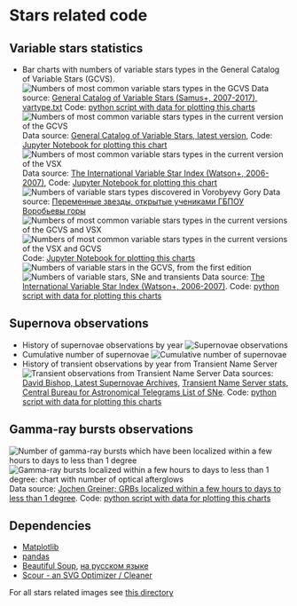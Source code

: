 # Stars related code

## Variable stars statistics

* Bar charts with numbers of variable stars types in the General Catalog of Variable Stars (GCVS).
![Numbers of most common variable stars types in the GCVS](../../../plots/stars/gcvs_types_distribution-combined-sorted.svg "Numbers of most common variable stars types in the GCVS")
Data source: [General Catalog of Variable Stars (Samus+, 2007-2017), vartype.txt](https://cdsarc.cds.unistra.fr/ftp/B/gcvs/vartype.txt)
Code: [python script with data for plotting this charts](./plot_gcvs_types_chart.py)
![Numbers of most common variable stars types in the current version of the GCVS](../../../plots/stars/gcvs_types_distribution-combined-sorted-latest+.png "Numbers of most common variable stars types in the current version of the GCVS with stars belongs to several types of variability")
Data source: [General Catalog of Variable Stars, latest version](http://www.sai.msu.su/gcvs/gcvs/gcvs5/gcvs5.txt),
Code: [Jupyter Notebook for plotting this chart](./plot_gcvs_types_chart_latest.ipynb)
![Numbers of most common variable stars types in the current version of the VSX](../../../plots/stars/vsx_types_distribution-combined-sorted-latest+.png "Numbers of most common variable stars types in the current version of the VSX with stars belongs to several types of variability")
Data source: [The International Variable Star Index (Watson+, 2006-2007)](https://cdsarc.cds.unistra.fr/viz-bin/cat/B/vsx),
Code: [Jupyter Notebook for plotting this chart](./plot_vsx_types_chart_latest.ipynb)
![Numbers of variable stars types discovered in Vorobyevy Gory](../../../plots/stars/vg_types_distribution-sorted-latest+.png "Numbers of variable stars types discovered in Vorobyevy Gory")
Data source: [Переменные звезды, открытые учениками ГБПОУ Воробьевы горы](https://caiko.mdp-project.ru/variability/)
![Numbers of most common variable stars types in the current versions of the GCVS and VSX](../../../plots/stars/var_types_distribution-gcvs-sorted.png "Numbers of most common variable stars types in the current versions of the GCVS and VSX")
![Numbers of most common variable stars types in the current versions of the VSX and GCVS](../../../plots/stars/var_types_distribution-vsx-sorted.png "Numbers of most common variable stars types in the current versions of the VSX and GCVS")
Code: [Jupyter Notebook for plotting this charts](./plot_variable_stars_types_grouped_chart.ipynb)
![Numbers of variable stars in the GCVS, from the first edition](../../../plots/stars/gcvs-variable-stars-count.svg "Numbers of variable stars in the GCVS, from the first edition")
![Numbers of variable stars, SNe and transients](../../../plots/stars/variable-stars-count-graph.svg "Numbers of variable stars (VSX and GCVS), SNe and transients")
Data source: [The International Variable Star Index (Watson+, 2006-2007)](https://cdsarc.u-strasbg.fr/ftp/B/vsx/ReadMe).
Code: [python script with data for plotting this charts](./plot_variable_stars_counts.py)

## Supernova observations

* History of supernovae observations by year
![Supernovae observations](../../../plots/stars/sne_stats_bar_chart.svg "Supernovae observations")
* Cumulative number of supernovae
![Cumulative number of supernovae](../../../plots/stars/sne_transients_total_number_log_plot.svg "Cumulative number of supernovae")
* History of transient observations by year from Transient Name Server
![Transient observations from Transient Name Server](../../../plots/stars/transient_stats_bar_chart.svg "Transient observations from Transient Name Server")
Data sources: [David Bishop, Latest Supernovae Archives](https://www.rochesterastronomy.org/snimages/archives.html),
[Transient Name Server stats](https://www.wis-tns.org/stats-maps),
[Central Bureau for Astronomical Telegrams List of SNe](http://www.cbat.eps.harvard.edu/lists/Supernovae.html).
Code: [python script with data for plotting this charts](./plot_sne_transients_stats.py)

## Gamma-ray bursts observations

![Number of gamma-ray bursts which have been localized within a few hours to days to less than 1 degree](../../../plots/stars/grbs_total_number_plot.png "Number of gamma-ray bursts which have been localized within a few hours to days to less than 1 degree")
![Gamma-ray bursts localized within a few hours to days to less than 1 degree: chart with number of optical afterglows](../../../plots/stars/grbs_stats_bar_chart.svg "Gamma-ray bursts localized within a few hours to days to less than 1 degree: chart with number of optical afterglows")
Data source: [Jochen Greiner; GRBs localized within a few hours to days to less than 1 degree](https://www.mpe.mpg.de/~jcg/grbgen.html).
Code: [python script with data for plotting this charts](./plot_localized_grbs_stats.py)

## Dependencies

* [Matplotlib](https://matplotlib.org/)
* [pandas](https://pandas.pydata.org/)
* [Beautiful Soup](https://www.crummy.com/software/BeautifulSoup/bs4/doc/), [на русском языке](https://www.crummy.com/software/BeautifulSoup/bs4/doc.ru/)
* [Scour - an SVG Optimizer / Cleaner](https://github.com/scour-project/scour)

For all stars related images see [this directory](../../../plots/stars/)

